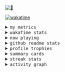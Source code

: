 [![🐙](https://hits.seeyoufarm.com/api/count/incr/badge.svg?url=https%3A%2F%2Fgithub.com%2Fktnkk%2Fhit-counter&count_bg=%23070707&title_bg=%23070707&icon=&icon_color=%23E7E7E7&title=visitors&edge_flat=true)](https://hits.seeyoufarm.com)

[![wakatime](https://wakatime.com/badge/user/43ee8060-219a-4cc8-b7a0-9a681ab5a8a7.svg)](https://wakatime.com/@43ee8060-219a-4cc8-b7a0-9a681ab5a8a7)

<details>
  <summary> <samp>my metrics</samp></summary>
  
  <br>
  
 ![🐳](https://github.com/kkhys/kkhys/blob/main/github-metrics.svg)
  
  ***
</details>

<details>
  <summary> <samp>wakaTime stats</samp></summary>
  
  <br>
  
<!--START_SECTION:waka-->
![Code Time](http://img.shields.io/badge/Code%20Time-435%20hrs%2034%20mins-blue)

**🐱 My GitHub Data** 

> 📦 4.9 MB Used in GitHub's Storage 
 > 
> 🏆 1,524 Contributions in the Year 2023
 > 
> 💼 Opted to Hire
 > 
> 📜 3 Public Repositories 
 > 
> 🔑 56 Private Repositories 
 > 
**I'm an Early 🐤** 

```text
🌞 Morning                7511 commits        ██████████░░░░░░░░░░░░░░░   41.83 % 
🌆 Daytime                4052 commits        ██████░░░░░░░░░░░░░░░░░░░   22.57 % 
🌃 Evening                5496 commits        ████████░░░░░░░░░░░░░░░░░   30.61 % 
🌙 Night                  897 commits         █░░░░░░░░░░░░░░░░░░░░░░░░   05.00 % 
```
📅 **I'm Most Productive on Wednesday** 

```text
Monday                   3161 commits        ████░░░░░░░░░░░░░░░░░░░░░   17.60 % 
Tuesday                  2935 commits        ████░░░░░░░░░░░░░░░░░░░░░   16.35 % 
Wednesday                3329 commits        █████░░░░░░░░░░░░░░░░░░░░   18.54 % 
Thursday                 2985 commits        ████░░░░░░░░░░░░░░░░░░░░░   16.62 % 
Friday                   2994 commits        ████░░░░░░░░░░░░░░░░░░░░░   16.67 % 
Saturday                 1327 commits        ██░░░░░░░░░░░░░░░░░░░░░░░   07.39 % 
Sunday                   1225 commits        ██░░░░░░░░░░░░░░░░░░░░░░░   06.82 % 
```


📊 **This Week I Spent My Time On** 

```text
🕑︎ Time Zone: Asia/Tokyo

💬 Programming Languages: 
Other                    42 hrs 54 mins      ██████████████████████░░░   87.84 % 
TypeScript               3 hrs 46 mins       ██░░░░░░░░░░░░░░░░░░░░░░░   07.73 % 
JSON                     48 mins             ░░░░░░░░░░░░░░░░░░░░░░░░░   01.65 % 
YAML                     27 mins             ░░░░░░░░░░░░░░░░░░░░░░░░░   00.95 % 
Text                     25 mins             ░░░░░░░░░░░░░░░░░░░░░░░░░   00.86 % 

🔥 Editors: 
Chrome                   42 hrs 54 mins      ██████████████████████░░░   87.84 % 
WebStorm                 5 hrs 38 mins       ███░░░░░░░░░░░░░░░░░░░░░░   11.54 % 
IntelliJ                 18 mins             ░░░░░░░░░░░░░░░░░░░░░░░░░   00.62 % 

💻 Operating System: 
Linux                    42 hrs 54 mins      ██████████████████████░░░   87.84 % 
Mac                      5 hrs 56 mins       ███░░░░░░░░░░░░░░░░░░░░░░   12.16 % 
```


 Last Updated on 2023/03/29 18:47:05 UTC
<!--END_SECTION:waka-->
  
  ***
</details>


<details>
  <summary> <samp>now playing</samp></summary>
  
  <br>
 
 [![🐟](https://spotify-github-profile.vercel.app/api/view?uid=31ryofms4dnv7mrohhepo4c4zgqu&cover_image=true&theme=default&show_offline=false&background_color=121212&bar_color=53b14f&bar_color_cover=false)](https://open.spotify.com/user/31ryofms4dnv7mrohhepo4c4zgqu)
  
  ***
</details>

<details>
  <summary> <samp>github readme stats</samp></summary>
  
  <br>
  
 <p align="left"> 
  <img alt="🐠" src="https://github-readme-stats.vercel.app/api?username=kkhys&count_private=true&show_icons=true&theme=dark&include_all_commits=true" />
  <img alt="🐟" src="https://github-readme-stats.vercel.app/api/top-langs/?username=kkhys&layout=compact&theme=dark&langs_count=10&hide=HTML,CSS,SCSS" />
</p>
  
  ***
</details>

<details>
  <summary> <samp>profile trophies</samp></summary>
  
  <br>
  
  [![🐬](https://github-profile-trophy.vercel.app/?username=kkhys&rank=SECRET,SSS,SS,S,AAA,AA,A&theme=darkhub&row=1&margin-w=10&no-bg=true)](https://github.com/ryo-ma/github-profile-trophy)
  
  ***
</details>

<details>
  <summary> <samp>summary cards</samp></summary>
  
  <br>
  
  ![🐋](https://github-profile-summary-cards.vercel.app/api/cards/profile-details?username=kkhys&theme=github_dark)
  ![🦑](https://github-profile-summary-cards.vercel.app/api/cards/repos-per-language?username=kkhys&theme=github_dark)
  ![🦭](https://github-profile-summary-cards.vercel.app/api/cards/most-commit-language?username=kkhys&theme=github_dark)
  ![🦀](https://github-profile-summary-cards.vercel.app/api/cards/stats?username=kkhys&theme=github_dark)
  ![🦈](https://github-profile-summary-cards.vercel.app/api/cards/productive-time?username=kkhys&theme=github_dark)
  
  ***
</details>

<details>
  <summary> <samp>streak stats</samp></summary>
  
  <br>
  
  [![🐠](http://github-readme-streak-stats.herokuapp.com?user=kkhys&theme=dark)](https://git.io/streak-stats)
  
  ***
</details>

<details>
  <summary> <samp>activity graph</samp></summary>
  
  <br>
  
  [![🐡](https://github-readme-activity-graph.cyclic.app/graph?username=kkhys&theme=xcode)](https://github.com/ashutosh00710/github-readme-activity-graph)
  
  ***
</details>
